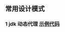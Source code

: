 ## 常用设计模式
### 1 jdk 动态代理 [示例代码](https://github.com/monkSweeping/design-Pattern/tree/master/proxy-pattern/src) 
